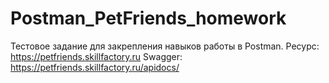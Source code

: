 # Postman_PetFriends_homework
Тестовое задание для закрепления навыков работы в Postman.
Ресурс: https://petfriends.skillfactory.ru
Swagger: https://petfriends.skillfactory.ru/apidocs/

